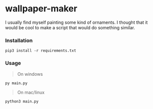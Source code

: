 # wallpaper-maker

I usually find myself painting some kind of ornaments. I thought that it would be cool to make a script that would do something similar.

### Installation
```
pip3 install -r requirements.txt
```
### Usage
> On windows
```
py main.py
```
> On mac/linux
```
python3 main.py
```
